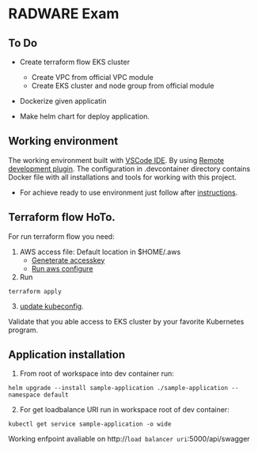 # RADWARE Exam

## To Do

* Create terraform flow EKS cluster
    * Create VPC from official VPC module
    * Create EKS cluster and node group from official module

* Dockerize given applicatin 

* Make helm chart for deploy application.

## Working environment
The working environment built with [VSCode IDE](https://code.visualstudio.com/). By using [Remote development plugin](https://code.visualstudio.com/docs/remote/remote-overview). The configuration in .devcontainer directory contains Docker file with all installations and tools for working with this project.

* For achieve ready to use environment just follow after [instructions](https://code.visualstudio.com/docs/remote/containers).

## Terraform flow HoTo.

For run terraform flow you need:

1. AWS access file: Default location in $HOME/.aws
    * [Geneterate accesskey](https://docs.aws.amazon.com/IAM/latest/UserGuide/id_credentials_access-keys.html?icmpid=docs_iam_console) 
    * [Run aws configure](https://docs.aws.amazon.com/cli/latest/userguide/cli-configure-files.html)
2. Run 
```
terraform apply
```
3. [update kubeconfig](https://docs.aws.amazon.com/cli/latest/reference/eks/update-kubeconfig.html).

Validate that you able access to EKS cluster by your favorite Kubernetes program.

## Application installation

1. From root of workspace into dev container run: 
```
helm upgrade --install sample-application ./sample-application --namespace default
```
2. For get loadbalance URI run in workspace root of dev container:
```
kubectl get service sample-application -o wide
```

Working enfpoint avaliable on http://```load balancer uri```:5000/api/swagger
    